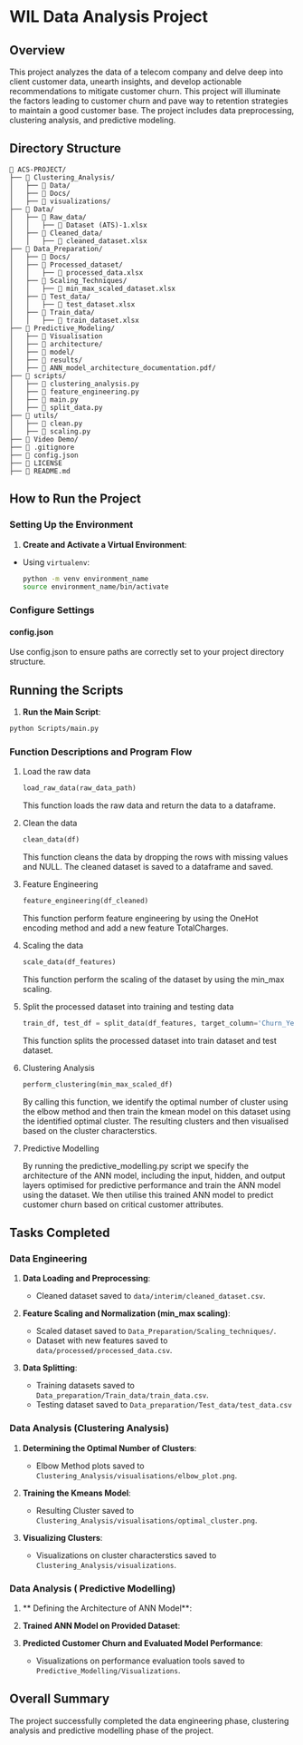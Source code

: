 # WIL Data Analysis Project

## Overview

This project analyzes the data of a telecom company and  delve deep into client customer data, unearth insights, and develop actionable recommendations to mitigate customer churn. This project will illuminate the factors leading to customer churn and pave way to retention strategies to maintain a good customer base. The project includes data preprocessing, clustering analysis, and predictive modeling.

## Directory Structure

```
📁 ACS-PROJECT/
├── 📁 Clustering_Analysis/
│   ├── 📁 Data/
│   ├── 📁 Docs/
│   ├── 📁 visualizations/
├── 📁 Data/
│   ├── 📁 Raw_data/
│   │   ├── 📄 Dataset (ATS)-1.xlsx
│   ├── 📁 Cleaned_data/
│   │   ├── 📄 cleaned_dataset.xlsx
├── 📁 Data_Preparation/
│   ├── 📁 Docs/
│   ├── 📁 Processed_dataset/
│   │   ├── 📄 processed_data.xlsx
│   ├── 📁 Scaling_Techniques/
│   │   ├── 📄 min_max_scaled_dataset.xlsx
│   ├── 📁 Test_data/
│   │   ├── 📄 test_dataset.xlsx
│   ├── 📁 Train_data/
│   │   ├── 📄 train_dataset.xlsx
├── 📁 Predictive_Modeling/
│   ├── 📁 Visualisation
│   ├── 📁 architecture/
│   ├── 📁 model/
│   ├── 📁 results/
│   ├── 📄 ANN_model_architecture_documentation.pdf/
├── 📁 scripts/
│   ├── 📄 clustering_analysis.py
│   ├── 📄 feature_engineering.py
│   ├── 📄 main.py
│   ├── 📄 split_data.py
├── 📁 utils/
│   ├── 📄 clean.py
│   ├── 📄 scaling.py
├── 📁 Video Demo/
├── 📄 .gitignore
├── 📄 config.json
├── 📄 LICENSE
├── 📄 README.md
```

## How to Run the Project

### Setting Up the Environment

1. **Create and Activate a Virtual Environment**:

  - Using `virtualenv`:
    ```bash
    python -m venv environment_name
    source environment_name/bin/activate  
    ```


### Configure Settings

#### **config.json**

Use config.json to ensure paths are correctly set to your project directory structure.


## Running the Scripts

1. **Run the Main Script**:
  ```bash
  python Scripts/main.py
  ```

### Function Descriptions and Program Flow

 1. Load the raw data
    
    ```python 
    load_raw_data(raw_data_path) 
    ```
    This function loads the raw data and return the data to a dataframe.

 2. Clean the data
    ```python 
    clean_data(df)
    ```
    This function cleans the data by dropping the rows with missing values and NULL.
    The cleaned dataset is saved to a dataframe and saved.

 3. Feature Engineering
     ```python 
    feature_engineering(df_cleaned)
     ```
    This function perform feature engineering by using the OneHot encoding method and add a new feature TotalCharges.

 4. Scaling the data
      ```python
    scale_data(df_features)
     ```
    This function perform the scaling of the dataset by using the min_max scaling.

 5. Split the processed dataset into training and testing data
    ```python
    train_df, test_df = split_data(df_features, target_column='Churn_Yes')
     ```
    This function splits the processed dataset into train dataset and test dataset.

 6. Clustering Analysis
    ```python
    perform_clustering(min_max_scaled_df) 
    ```
    By calling this function, we identify the optimal number of cluster using the elbow method and then train the kmean model on this dataset using the identified optimal cluster. The resulting clusters and then visualised based on the cluster characterstics.

 7. Predictive Modelling

    By running the predictive_modelling.py script we specify the architecture of the ANN model, including the input, hidden, and output layers optimised for predictive performance and train the ANN model using the dataset. We then utilise this trained ANN model to predict customer churn based on critical customer attributes. 



## Tasks Completed

### Data Engineering

 1. **Data Loading and Preprocessing**:
     - Cleaned dataset saved to `data/interim/cleaned_dataset.csv`.

 3. **Feature Scaling and Normalization (min_max scaling)**:
      - Scaled dataset saved to `Data_Preparation/Scaling_techniques/`.
      - Dataset with new features saved to `data/processed/processed_data.csv`.

 4. **Data Splitting**:
     - Training datasets saved to `Data_preparation/Train_data/train_data.csv`.
     - Testing  dataset saved to  `Data_preparation/Test_data/test_data.csv` 

### Data Analysis (Clustering Analysis)
 1. **Determining the Optimal Number of Clusters**:
     - Elbow Method plots saved to `Clustering_Analysis/visualisations/elbow_plot.png`.

 2. **Training the Kmeans Model**:
     - Resulting Cluster  saved to `Clustering_Analysis/visualisations/optimal_cluster.png`.

 3. **Visualizing Clusters**:
     - Visualizations on cluster characterstics saved to `Clustering_Analysis/visualizations`.

### Data Analysis ( Predictive Modelling)
 1. ** Defining the Architecture of ANN Model**:

 2. **Trained ANN Model on Provided Dataset**:

 3. **Predicted Customer Churn and Evaluated Model Performance**:
      - Visualizations on performance evaluation tools saved to `Predictive_Modelling/Visualizations`.


## Overall Summary

The project successfully completed the data engineering phase, clustering analysis and predictive modelling phase of the project. 